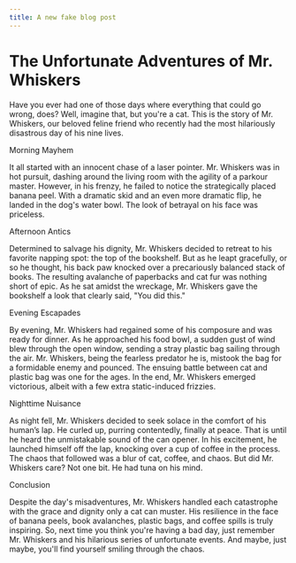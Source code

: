 ```yaml
---
title: A new fake blog post
---
```


# The Unfortunate Adventures of Mr. Whiskers

Have you ever had one of those days where everything that could go wrong, does? Well, imagine that, but you're a cat. This is the story of Mr. Whiskers, our beloved feline friend who recently had the most hilariously disastrous day of his nine lives.

Morning Mayhem

It all started with an innocent chase of a laser pointer. Mr. Whiskers was in hot pursuit, dashing around the living room with the agility of a parkour master. However, in his frenzy, he failed to notice the strategically placed banana peel. With a dramatic skid and an even more dramatic flip, he landed in the dog's water bowl. The look of betrayal on his face was priceless.

Afternoon Antics

Determined to salvage his dignity, Mr. Whiskers decided to retreat to his favorite napping spot: the top of the bookshelf. But as he leapt gracefully, or so he thought, his back paw knocked over a precariously balanced stack of books. The resulting avalanche of paperbacks and cat fur was nothing short of epic. As he sat amidst the wreckage, Mr. Whiskers gave the bookshelf a look that clearly said, "You did this."

Evening Escapades

By evening, Mr. Whiskers had regained some of his composure and was ready for dinner. As he approached his food bowl, a sudden gust of wind blew through the open window, sending a stray plastic bag sailing through the air. Mr. Whiskers, being the fearless predator he is, mistook the bag for a formidable enemy and pounced. The ensuing battle between cat and plastic bag was one for the ages. In the end, Mr. Whiskers emerged victorious, albeit with a few extra static-induced frizzies.

Nighttime Nuisance

As night fell, Mr. Whiskers decided to seek solace in the comfort of his human’s lap. He curled up, purring contentedly, finally at peace. That is until he heard the unmistakable sound of the can opener. In his excitement, he launched himself off the lap, knocking over a cup of coffee in the process. The chaos that followed was a blur of cat, coffee, and chaos. But did Mr. Whiskers care? Not one bit. He had tuna on his mind.

Conclusion

Despite the day's misadventures, Mr. Whiskers handled each catastrophe with the grace and dignity only a cat can muster. His resilience in the face of banana peels, book avalanches, plastic bags, and coffee spills is truly inspiring. So, next time you think you're having a bad day, just remember Mr. Whiskers and his hilarious series of unfortunate events. And maybe, just maybe, you'll find yourself smiling through the chaos.
